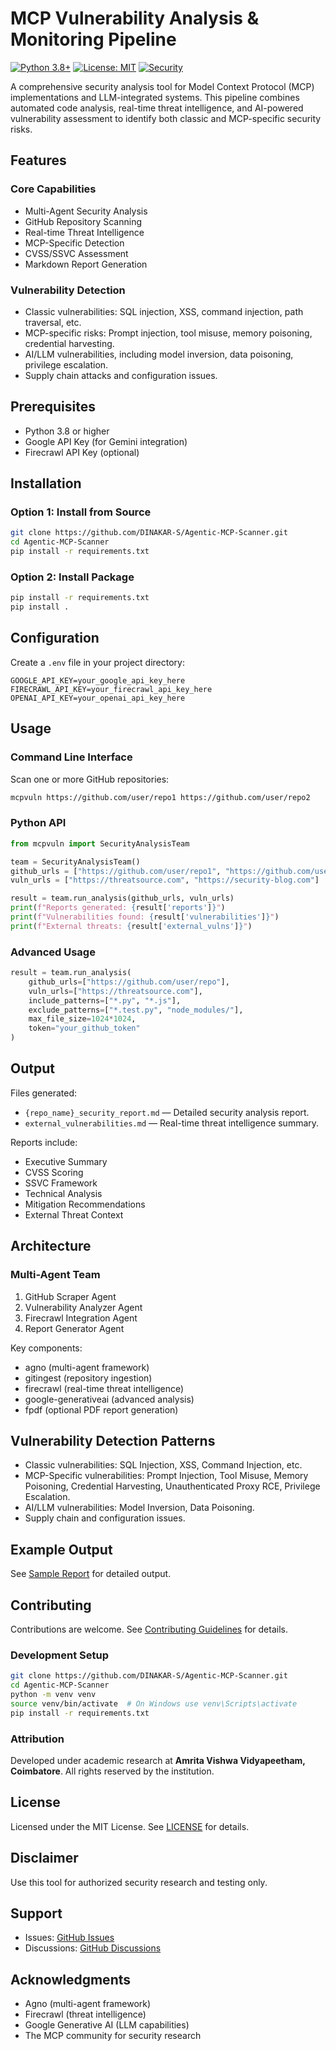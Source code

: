 # MCP Vulnerability Analysis & Monitoring Pipeline

[![Python 3.8+](https://img.shields.io/badge/python-3.8+-blue.svg)](https://www.python.org/downloads/)
[![License: MIT](https://img.shields.io/badge/License-MIT-yellow.svg)](https://opensource.org/licenses/MIT)
[![Security](https://img.shields.io/badge/Security-Vulnerability%20Analysis-red.svg)](https://github.com/DINAKAR-S/Agentic-MCP-Scanner)

A comprehensive security analysis tool for Model Context Protocol (MCP) implementations and LLM-integrated systems. This pipeline combines automated code analysis, real-time threat intelligence, and AI-powered vulnerability assessment to identify both classic and MCP-specific security risks.

## Features

### Core Capabilities
- Multi-Agent Security Analysis 
- GitHub Repository Scanning 
- Real-time Threat Intelligence 
- MCP-Specific Detection 
- CVSS/SSVC Assessment 
- Markdown Report Generation 

### Vulnerability Detection
- Classic vulnerabilities: SQL injection, XSS, command injection, path traversal, etc.
- MCP-specific risks: Prompt injection, tool misuse, memory poisoning, credential harvesting.
- AI/LLM vulnerabilities, including model inversion, data poisoning, privilege escalation.
- Supply chain attacks and configuration issues.

## Prerequisites

- Python 3.8 or higher
- Google API Key (for Gemini integration)
- Firecrawl API Key (optional)

## Installation

### Option 1: Install from Source
```bash
git clone https://github.com/DINAKAR-S/Agentic-MCP-Scanner.git
cd Agentic-MCP-Scanner
pip install -r requirements.txt
```

### Option 2: Install Package
```bash
pip install -r requirements.txt
pip install .
```

## Configuration

Create a `.env` file in your project directory:
```env
GOOGLE_API_KEY=your_google_api_key_here
FIRECRAWL_API_KEY=your_firecrawl_api_key_here
OPENAI_API_KEY=your_openai_api_key_here
```

## Usage

### Command Line Interface

Scan one or more GitHub repositories:
```bash
mcpvuln https://github.com/user/repo1 https://github.com/user/repo2
```

### Python API
```python
from mcpvuln import SecurityAnalysisTeam

team = SecurityAnalysisTeam()
github_urls = ["https://github.com/user/repo1", "https://github.com/user/repo2"]
vuln_urls = ["https://threatsource.com", "https://security-blog.com"]

result = team.run_analysis(github_urls, vuln_urls)
print(f"Reports generated: {result['reports']}")
print(f"Vulnerabilities found: {result['vulnerabilities']}")
print(f"External threats: {result['external_vulns']}")
```

### Advanced Usage
```python
result = team.run_analysis(
    github_urls=["https://github.com/user/repo"],
    vuln_urls=["https://threatsource.com"],
    include_patterns=["*.py", "*.js"],
    exclude_patterns=["*.test.py", "node_modules/"],
    max_file_size=1024*1024,
    token="your_github_token"
)
```

## Output

Files generated:
- `{repo_name}_security_report.md` — Detailed security analysis report.
- `external_vulnerabilities.md` — Real-time threat intelligence summary.

Reports include:
- Executive Summary
- CVSS Scoring
- SSVC Framework
- Technical Analysis
- Mitigation Recommendations
- External Threat Context

## Architecture

### Multi-Agent Team
1. GitHub Scraper Agent
2. Vulnerability Analyzer Agent
3. Firecrawl Integration Agent
4. Report Generator Agent

Key components:
- agno (multi-agent framework)
- gitingest (repository ingestion)
- firecrawl (real-time threat intelligence)
- google-generativeai (advanced analysis)
- fpdf (optional PDF report generation)

## Vulnerability Detection Patterns

- Classic vulnerabilities: SQL Injection, XSS, Command Injection, etc.
- MCP-Specific vulnerabilities: Prompt Injection, Tool Misuse, Memory Poisoning, Credential Harvesting, Unauthenticated Proxy RCE, Privilege Escalation.
- AI/LLM vulnerabilities: Model Inversion, Data Poisoning.
- Supply chain and configuration issues.

## Example Output
See [Sample Report](https://github.com/DINAKAR-S/Agentic-MCP-Scanner/blob/main/sample_git-mcp-server_security_report.md) for detailed output.

## Contributing

Contributions are welcome. See [Contributing Guidelines](CONTRIBUTING.md) for details.

### Development Setup
```bash
git clone https://github.com/DINAKAR-S/Agentic-MCP-Scanner.git
cd Agentic-MCP-Scanner
python -m venv venv
source venv/bin/activate  # On Windows use venv\Scripts\activate
pip install -r requirements.txt
```
### Attribution
Developed under academic research at **Amrita Vishwa Vidyapeetham, Coimbatore**. All rights reserved by the institution.

## License

Licensed under the MIT License. See [LICENSE](LICENSE) for details.

## Disclaimer

Use this tool for authorized security research and testing only.

## Support

- Issues: [GitHub Issues](https://github.com/DINAKAR-S/Agentic-MCP-Scanner/issues)
- Discussions: [GitHub Discussions](https://github.com/DINAKAR-S/Agentic-MCP-Scanner/discussions)

## Acknowledgments

- Agno (multi-agent framework)
- Firecrawl (threat intelligence)
- Google Generative AI (LLM capabilities)
- The MCP community for security research
